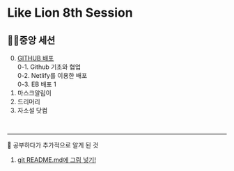 # Like Lion 8th Session
## 👩‍💻중앙 세션
0. [GITHUB 배포](GitHub_distribution)<br>
    <tab>0-1. Github 기초와 협업<br>
    <tab>0-2. Netlify를 이용한 배포<br>
    <tab>0-3. EB 배포 1<br>
1. 마스크알림이
2. 드리머리
3. 자소설 닷컴
<br>


----------------------------------------
🤭 공부하다가 추가적으로 알게 된 것
1. [git README.md에 그림 넣기!](ADD/Assert_img.md)
